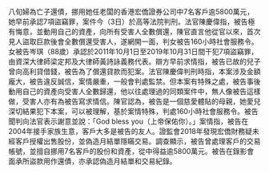 八旬婦為亡子還債，挪用她任老闆的香港宏僑證券公司中7名客戶逾5800萬元，她早前承認7項盜竊罪，案件今（3日）於高等法院判刑。法官陳慶偉指，被告極有悔意，並動用自己的資產，向所有受害人全數償還，陳官直言他從官以來，首次見人盜取巨款後會全數償還受害人，遂網開一面，判女被告160小時社會服務令。女被告岑琪（88歲）承認於2011年10月1日至2019年10月31日間干犯7項盜竊罪，由資深大律師梁定邦及大律師黃詩詠義務代表。辯方早前求情指，被告已故的兒子曾向高利貸借錢，被告為了償還貸款而犯案。法官陳慶偉判刑時指，本案涉及金額龐大，被告違反誠信，案情嚴重，一般會判處監禁。但本案有特殊之處，被告事後動用自己的資產向受害人全數歸還，他以往處理過的同類案件中，無人像被告這樣做，受害人亦有為被告寫求情信。陳官認為，被告是一個慈愛體貼的母親，她愛兒深切結果犯下本案，可以被理解，基於案情特殊，判處160小時社會服務令。被告聞判向法官表示謝意並說：「God bless you（上帝保佑你）。」案情指，被告在2004年接手家族生意，客戶大多是被告的友人。證監會2018年發現宏僑財務疑未經客戶授權出售股份，並偽造月結單隱瞞交易。調查顯示，被告曾處理客戶的交易帳號，並擅自挪用7名客戶的股份和資產，從中得益逾5800萬元。被告在錄影會面承所盜款用作還債，亦承認偽造月結單和交易紀錄。